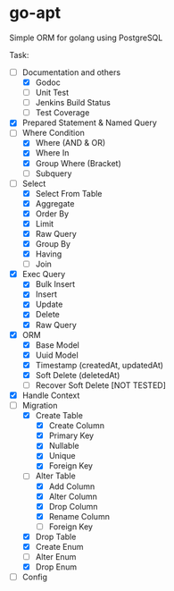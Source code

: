 # go-apt

Simple ORM for golang using PostgreSQL

Task:
- [ ] Documentation and others
  - [x] Godoc
  - [ ] Unit Test
  - [ ] Jenkins Build Status
  - [ ] Test Coverage
- [x] Prepared Statement & Named Query
- [ ] Where Condition
  - [x] Where (AND & OR)
  - [x] Where In
  - [x] Group Where (Bracket)
  - [ ] Subquery
- [ ] Select
  - [x] Select From Table
  - [x] Aggregate
  - [x] Order By
  - [x] Limit
  - [x] Raw Query
  - [x] Group By
  - [x] Having
  - [ ] Join
- [x] Exec Query
  - [x] Bulk Insert
  - [x] Insert
  - [x] Update
  - [x] Delete
  - [x] Raw Query
- [x] ORM
  - [x] Base Model
  - [x] Uuid Model
  - [x] Timestamp (createdAt, updatedAt)
  - [x] Soft Delete (deletedAt)
  - [ ] Recover Soft Delete [NOT TESTED]
- [x] Handle Context
- [ ] Migration
  - [x] Create Table
    - [x] Create Column
    - [x] Primary Key
    - [x] Nullable
    - [x] Unique
    - [x] Foreign Key
  - [ ] Alter Table
    - [x] Add Column
    - [x] Alter Column
    - [x] Drop Column
    - [x] Rename Column
    - [ ] Foreign Key
  - [x] Drop Table
  - [x] Create Enum
  - [ ] Alter Enum
  - [x] Drop Enum
- [ ] Config
